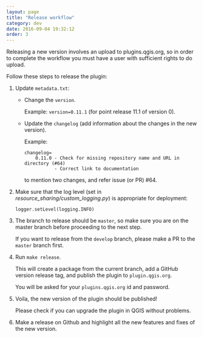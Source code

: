 ```yaml
---
layout: page
title: "Release workflow"
category: dev
date: 2016-09-04 19:32:12
order: 3
---
```


Releasing a new version involves an upload to plugins.qgis.org, so in order
to complete the workflow you must have a user with sufficient rights to do
upload.

Follow these steps to release the plugin:

1. Update `metadata.txt`:
   * Change the `version`.

     Example: ```version=0.11.1``` (for point release 11.1 of version 0).
   * Update the `changelog` (add information about the changes in the new
     version).

     Example:
     ```
     changelog=
         0.11.0 - Check for missing repository name and URL in directory (#64)
                - Correct link to documentation
     ```
     to mention two changes, and refer issue (or PR) #64.
2. Make sure that the log level (set in *resource_sharing/custom_logging.py*)
   is appropriate for deployment:

   ```logger.setLevel(logging.INFO)```

3. The branch to release should be `master`, so make sure you are on the
   master branch before proceeding to the next step.
   
   If you want to release from the `develop` branch, please make a PR
   to the `master` branch first.
4. Run ```make release```.

   This will create a package from the current branch,
   add a GitHub version release tag, and publish the plugin to
   ``plugin.qgis.org``.

   You will be asked for your ``plugins.qgis.org`` id and password.   
5. Voila, the new version of the plugin should be published!

   Please check if you can upgrade the plugin in QGIS without problems.
6. Make a release on Github and highlight all the new features and fixes of
   the new version.
